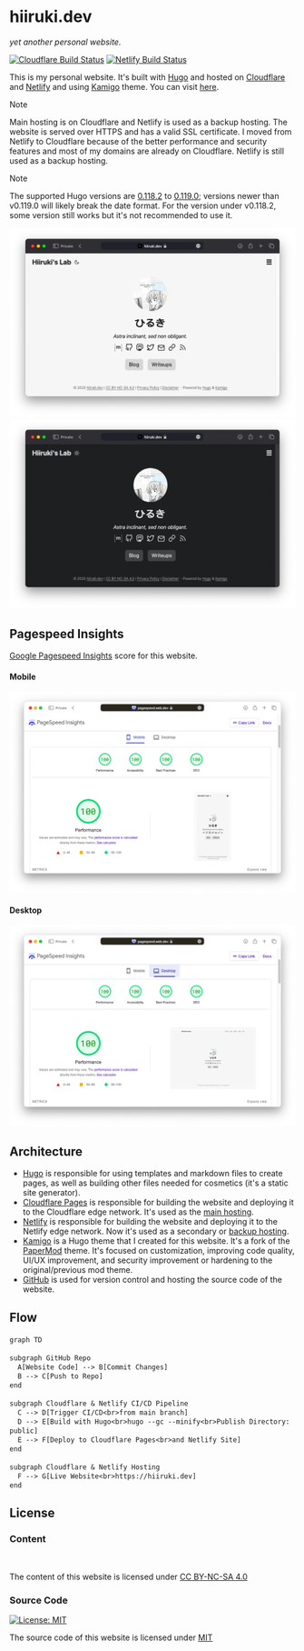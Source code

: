 # hiiruki.dev

_yet another personal website._

[![Cloudflare Build Status](https://img.shields.io/endpoint?url=https://pages.hiiruki.dev/project/hiiruki-dev?label=hiiruki.dev)](https://hiiruki.dev "Cloudflare Pages Status") [![Netlify Build Status](https://api.netlify.com/api/v1/badges/73730c94-7f54-47c9-bd39-054054829340/deploy-status)](https://app.netlify.com/sites/hiiruki/deploys "Netlify Status")

This is my personal website. It's built with [Hugo](https://gohugo.io/) and hosted on [Cloudflare](https://cloudflare.com/) and [Netlify](https://www.netlify.com/) and using [Kamigo](https://github.com/hiiruki/hugo-Kamigo) theme. You can visit [here](https://hiiruki.dev).

> [!NOTE]
> Main hosting is on Cloudflare and Netlify is used as a backup hosting. The website is served over HTTPS and has a valid SSL certificate. I moved from Netlify to Cloudflare because of the better performance and security features and most of my domains are already on Cloudflare. Netlify is still used as a backup hosting.

> [!NOTE]
> The supported Hugo versions are [0.118.2](https://github.com/gohugoio/hugo/releases/tag/v0.118.2) to [0.119.0](https://github.com/gohugoio/hugo/releases/tag/v0.119.0); versions newer than v0.119.0 will likely break the date format. For the version under v0.118.2, some version still works but it's not recommended to use it.

![light mode](.github/images/light_mode.webp#center "Light mode")
![dark mode](.github/images/dark_mode.webp#center "Dark mode")

## Pagespeed Insights

[Google Pagespeed Insights](https://pagespeed.web.dev/analysis/https-hiiruki-dev/rqaiq47qyp?form_factor=mobile) score for this website.

#### Mobile

![mobile](.github/images/mobile.webp#center "Mobile")

#### Desktop

![desktop](.github/images/desktop.webp#center "Desktop")

## Architecture

- [Hugo](https://gohugo.io/) is responsible for using templates and markdown files to create pages, as well as building other files needed for cosmetics (it's a static site generator).
- [Cloudflare Pages](https://pages.cloudflare.com/) is responsible for building the website and deploying it to the Cloudflare edge network. It's used as the [main hosting](https://hiiruki-dev.pages.dev/).
- [Netlify](https://www.netlify.com/) is responsible for building the website and deploying it to the Netlify edge network. Now it's used as a secondary or [backup hosting](https://hiiruki.netlify.app/).
- [Kamigo](https://github.com/hiiruki/hugo-Kamigo) is a Hugo theme that I created for this website. It's a fork of the [PaperMod](https://github.com/adityatelange/hugo-PaperMod) theme. It's focused on customization, improving code quality, UI/UX improvement, and security improvement or hardening to the original/previous mod theme.
- [GitHub](https://github.com) is used for version control and hosting the source code of the website.

## Flow

```mermaid
graph TD

subgraph GitHub Repo
  A[Website Code] --> B[Commit Changes]
  B --> C[Push to Repo]
end

subgraph Cloudflare & Netlify CI/CD Pipeline
  C --> D[Trigger CI/CD<br>from main branch]
  D --> E[Build with Hugo<br>hugo --gc --minify<br>Publish Directory: public]
  E --> F[Deploy to Cloudflare Pages<br>and Netlify Site]
end

subgraph Cloudflare & Netlify Hosting
  F --> G[Live Website<br>https://hiiruki.dev]
end
```

## License

### Content

 <p xmlns:cc="http://creativecommons.org/ns#" ><a href="https://creativecommons.org/licenses/by-nc-sa/4.0/?ref=chooser-v1" target="_blank" rel="license noopener noreferrer" style="display:inline-block;"><img style="height:22px!important;margin-left:3px;vertical-align:text-bottom;" src="https://mirrors.creativecommons.org/presskit/icons/cc.svg?ref=chooser-v1" alt=""><img style="height:22px!important;margin-left:3px;vertical-align:text-bottom;" src="https://mirrors.creativecommons.org/presskit/icons/by.svg?ref=chooser-v1" alt=""><img style="height:22px!important;margin-left:3px;vertical-align:text-bottom;" src="https://mirrors.creativecommons.org/presskit/icons/nc.svg?ref=chooser-v1" alt=""><img style="height:22px!important;margin-left:3px;vertical-align:text-bottom;" src="https://mirrors.creativecommons.org/presskit/icons/sa.svg?ref=chooser-v1" alt=""></a></p>

The content of this website is licensed under [CC BY-NC-SA 4.0](https://creativecommons.org/licenses/by-nc-sa/4.0/)

### Source Code

[![License: MIT](https://img.shields.io/badge/license-MIT-blue.svg)](https://opensource.org/licenses/MIT)

The source code of this website is licensed under [MIT](/LICENSE)
